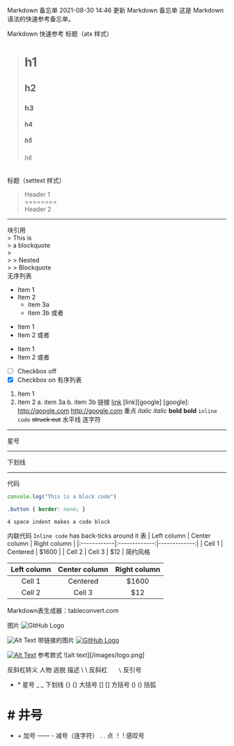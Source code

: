 Markdown 备忘单
2021-08-30 14:46 更新
Markdown 备忘单
这是 Markdown 语法的快速参考备忘单。

Markdown 快速参考
标题（atx 样式）
># h1
>## h2
>### h3
>#### h4
>##### h5
>###### h6
标题（settext 样式）  
>Header 1  
========  
Header 2
--------
块引用  
    > This is  
    > a blockquote  
    >  
    > > Nested  
    > > Blockquote  
无序列表
* Item 1
* Item 2
    * item 3a
    * item 3b
或者

- Item 1
- Item 2
或者

+ Item 1
+ Item 2
或者

- [ ] Checkbox off
- [x] Checkbox on
有序列表
1. Item 1
2. Item 2
    a. item 3a
    b. item 3b
链接
[link](http://google.com)
[link][google]
[google]: http://google.com
<http://google.com>
重点
*italic*
_italic_
**bold**
__bold__
`inline code`
~~struck out~~
水平线
连字符

---
星号

***
下划线

___
代码
```javascript
console.log("This is a block code")
```
~~~css
.button { border: none; }
~~~
    4 space indent makes a code block
内联代码
`Inline code` has back-ticks around it
表
| Left column | Center column | Right column |
|:------------|:-------------:|-------------:|
| Cell 1      | Centered      | $1600        |
| Cell 2      | Cell 3        | $12          |
简约风格

Left column | Center column | Right column 
:---:|:---:|:---:
Cell 1 | Centered | $1600 
Cell 2 | Cell 3 | $12 
Markdown表生成器：tableconvert.com

图片
![GitHub Logo](/images/logo.png)

![Alt Text](url)
带链接的图片
[![GitHub Logo](/images/logo.png)](https://github.com/)

[![Alt Text](image_url)](link_url)
参考款式
![alt text][/images/logo.png]

[logo]: /images/logo.png "Logo Title"
反斜杠转义
人物	逃脱	描述
\	\\	反斜杠
`	\`	反引号
*	\*	星号
_	\_	下划线
{}	\{}	大括号
[]	\[]	方括号
()	\()	括弧
#	\#	井号
+	\+	加号
——	\-	减号（连字符）
.	\.	点
！	\!	感叹号
